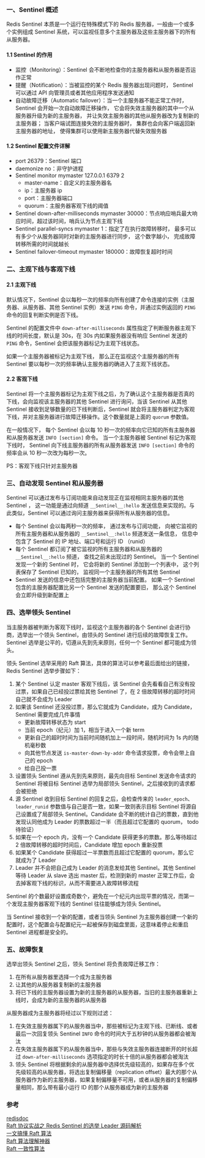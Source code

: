 ### 一、Sentinel 概述

Redis Sentinel 本质是一个运行在特殊模式下的 Redis 服务器，一般由一个或多个实例组成 Sentinel 系统，可以监视任意多个主服务器及这些主服务器下的所有从服务器。

#### 1.1 Sentinel 的作用

 - 监控（Monitoring）：Sentinel 会不断地检查你的主服务器和从服务器是否运作正常
 - 提醒（Notification）：当被监控的某个 Redis 服务器出现问题时， Sentinel 可以通过 API 向管理员或者其他应用程序发送通知
 - 自动故障迁移（Automatic failover）：当一个主服务器不能正常工作时， Sentinel 会开始一次自动故障迁移操作， 它会将失效主服务器的其中一个从服务器升级为新的主服务器， 并让失效主服务器的其他从服务器改为复制新的主服务器； 当客户端试图连接失效的主服务器时， 集群也会向客户端返回新主服务器的地址， 使得集群可以使用新主服务器代替失效服务器

#### 1.2 Sentinel 配置文件详解

 - port 26379：Sentinel 端口
 - daemonize no：非守护进程
 - Sentinel monitor mymaster 127.0.0.1 6379 2
    - master-name：自定义的主服务器名
    - ip：主服务器 ip
    - port：主服务器端口
    - quorum：主服务器客观下线的阈值
 - Sentinel down-after-milliseconds mymaster 30000：节点响应哨兵最大响应时间，超过该时间，哨兵认为节点主观下线
 - Sentinel parallel-syncs mymaster 1：指定了在执行故障转移时， 最多可以有多少个从服务器同时对新的主服务器进行同步， 这个数字越小， 完成故障转移所需的时间就越长
 - Sentinel failover-timeout mymaster 180000：故障恢复超时时间

### 二、主观下线与客观下线

#### 2.1 主观下线

默认情况下，Sentinel 会以每秒一次的频率向所有创建了命令连接的实例（主服务器、从服务器、其他 Sentinel 实例）发送 `PING` 命令，并通过实例返回的 `PING` 命令的回复判断实例是否下线。

Sentinel 的配置文件中 `down-after-milliseconds` 属性指定了判断服务器主观下线的时间长度，默认是 30s，在 30s 内如果服务器没有响应 Sentinel 发送的 `PING` 命令，Sentinel 会把该服务器标记为主观下线状态。

如果一个主服务器被标记为主观下线， 那么正在监视这个主服务器的所有 Sentinel 要以每秒一次的频率确认主服务器的确进入了主观下线状态。

#### 2.2 客观下线

Sentinel 将一个主服务器标记为主观下线之后，为了确认这个主服务器是否真的下线，会向监视该主服务器的其他 Sentinel 进行询问，当该 Sentinel 从其他 Sentinel 接收到足够数量的已下线判断后，Sentinel 就会将主服务器判定为客观下线，并对主服务器进行故障迁移操作。这个数量就是上面的 `quorum` 参数值。

在一般情况下， 每个 Sentinel 会以每 10 秒一次的频率向它已知的所有主服务器和从服务器发送 `INFO [section]` 命令。 当一个主服务器被 Sentinel 标记为客观下线时， Sentinel 向下线主服务器的所有从服务器发送 `INFO [section]` 命令的频率会从 10 秒一次改为每秒一次。

PS：客观下线只针对主服务器

### 三、自动发现 Sentinel 和从服务器

Sentinel 可以通过发布与订阅功能来自动发现正在监视相同主服务器的其他 Sentinel ， 这一功能是通过向频道 `__Sentinel__:hello` 发送信息来实现的。与此类似，Sentinel 可以通过询问主服务器来获得所有从服务器的信息。

 - 每个 Sentinel 会以每两秒一次的频率， 通过发布与订阅功能， 向被它监视的所有主服务器和从服务器的 `__Sentinel__:hello` 频道发送一条信息， 信息中包含了 Sentinel 的 IP 地址、端口号和运行 ID （runid）
 - 每个 Sentinel 都订阅了被它监视的所有主服务器和从服务器的 `__Sentinel__:hello` 频道， 查找之前未出现过的 Sentinel。 当一个 Sentinel 发现一个新的 Sentinel 时， 它会将新的 Sentinel 添加到一个列表中， 这个列表保存了 Sentinel 已知的， 监视同一个主服务器的所有其他 Sentinel
 - Sentinel 发送的信息中还包括完整的主服务器当前配置。 如果一个 Sentinel 包含的主服务器配置比另一个 Sentinel 发送的配置要旧， 那么这个 Sentinel 会立即升级到新配置上

### 四、选举领头 Sentinel

当主服务器被判断为客观下线时，监视这个主服务器的各个 Sentinel 会进行协商，选举出一个领头 Sentinel，由领头的 Sentinel 进行后续的故障恢复工作。Sentinel 选举是公平的，切遵从先到先来原则，任何一个 Sentinel 都可能成为领头。

领头 Sentinel 选举采用的 Raft 算法，具体的算法可以参考最后面给出的链接，Redis Sentinel 选举步骤如下：
 
 1. 某个 Sentinel 认定 master 客观下线后，该 Sentinel 会先看看自己有没有投过票，如果自己已经投过票给其他 Sentinel 了，在 2 倍故障转移的超时时间自己就不会成为 Leader
 2. 如果该 Sentinel 还没投过票，那么它就成为 Candidate，成为 Candidate，Sentinel 需要完成几件事情 
    - 更新故障转移状态为 start
    - 当前 epoch（纪元）加 1，相当于进入一个新 term
    - 更新自己的超时时间为当前时间随机加上一段时间，随机时间为 1s 内的随机毫秒数
    - 向其他节点发送 `is-master-down-by-addr` 命令请求投票，命令会带上自己的 epoch
    - 给自己投一票
 3. 设置领头 Sentinel 遵从先到先来原则，最先向目标 Sentinel 发送命令请求的 Sentinel 将被目标 Sentinel 选举为局部领头 Sentinel，之后接收到的请求都会被拒绝
 4. 源 Sentinel 收到目标 Sentinel 的回复之后，会检查传来的 `leader_epoch`、`leader_runid` 参数值与自己是否一致，如果一致则表示目标 Sentinel 将源自己设置成了局部领头 Sentinel。Candidate 会不断的统计自己的票数，直到他发现认同他成为 Leader 的票数超过一半（而且超过它配置的 quorum， todo 待验证）
 5. 如果在一个 epoch 内，没有一个 Candidate 获得更多的票数。那么等待超过 2 倍故障转移的超时时间后，Candidate 增加 epoch 重新投票
 6. 如果某个 Candidate 获得超过一半票数而且超过它配置的 quorum，那么它就成为了 Leader
 7. Leader 并不会把自己成为 Leader 的消息发给其他 Sentinel。其他 Sentinel 等待 Leader 从 slave 选出 master 后，检测到新的 master 正常工作后，会去掉客观下线的标识，从而不需要进入故障转移流程

Sentinel 的个数最好设置成奇数个，避免在一个纪元内出现平票的情况，而第一个发现主服务器客观下线的 Sentinel 往往能够成为领头 Sentinel。

当 Sentinel 接收到一个新的配置，或者当领头 Sentinel 为主服务器创建一个新的配置时，这个配置会与配置纪元一起被保存到磁盘里面，这意味着停止和重启 Sentinel 进程都是安全的。

### 五、故障恢复

选举出领头 Sentinel 之后，领头 Sentinel 将负责故障迁移工作：

 1. 在所有从服务器里选择一个成为主服务器
 2. 让其他的从服务器复制新的主服务器
 3. 将已下线的主服务器设置为新的主服务器的从服务器，当旧的主服务器重新上线时，会成为新的主服务器的从服务器

从服务器成为主服务器将经过以下规则过滤：

 1. 在失效主服务器属下的从服务器当中，那些被标记为主观下线、已断线、或者最后一次回复领头 Sentinel `INFO` 命令的时间大于五秒钟的从服务器都会被淘汰
 2. 在失效主服务器属下的从服务器当中，那些与失效主服务器连接断开的时长超过 `down-after-milliseconds` 选项指定的时长十倍的从服务器都会被淘汰
 3. 领头 Sentinel 将根据剩余的从服务器中选择优先级较高的，如果存在多个优先级较高的从服务器，将选出复制偏移量（replication offset）最大的那个从服务器作为新的主服务器，如果复制偏移量不可用，或者从服务器的复制偏移量相同，那么带有最小运行 ID 的那个从服务器成为新的主服务器

### 参考

[redisdoc](http://redisdoc.com/topic/Sentinel.html#id3) <br>
[Raft 协议实战之 Redis Sentinel 的选举 Leader 源码解析 ](https://cloud.tencent.com/developer/article/1021467) <br>
[一文搞懂 Raft 算法 ](https://www.cnblogs.com/xybaby/p/10124083.html) <br>
[Raft 算法理解神器 ](http://thesecretlivesofdata.com/raft/) <br>
[Raft 一致性算法](https://lotabout.me/2019/Raft-Consensus-Algorithm/)
